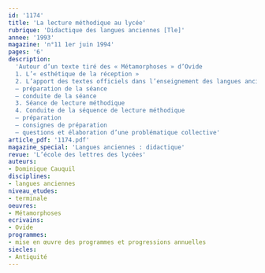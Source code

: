 ```yaml
---
id: '1174'
title: 'La lecture méthodique au lycée'
rubrique: 'Didactique des langues anciennes [Tle]'
annee: '1993'
magazine: 'n°11 1er juin 1994'
pages: '6'
description: 
  'Autour d’un texte tiré des « Métamorphoses » d’Ovide
  1. L’« esthétique de la réception »
  2. L’apport des textes officiels dans l’enseignement des langues anciennes
  – préparation de la séance
  – conduite de la séance
  3. Séance de lecture méthodique
  4. Conduite de la séquence de lecture méthodique
  – préparation
  – consignes de préparation
  – questions et élaboration d’une problématique collective'
article_pdf: '1174.pdf'
magazine_special: 'Langues anciennes : didactique'
revue: 'L’école des lettres des lycées'
auteurs:
- Dominique Cauquil
disciplines:
- langues anciennes
niveau_etudes:
- terminale
oeuvres:
- Métamorphoses
ecrivains:
- Ovide
programmes:
- mise en œuvre des programmes et progressions annuelles
siecles:
- Antiquité
---
```

